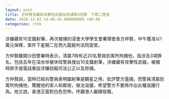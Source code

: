 ```yaml
---
layout: post
title: 方仲賢涉藏有攻擊性武器及拒捕等3控罪　下周二提堂
date: 2020-12-02 14:06:45.000000000 +08:00
categories: rthk
---
```


涉嫌藏有10支鐳射筆、再次被捕的浸會大學學生會署理會長方仲賢，中午獲准以1萬元保釋，案件下星期二在西九龍裁判法院提堂。 

方仲賢離開沙田警署時表示，清晨7時有近20名警員到寓所拘捕他，指涉及3項罪名，包括去年在深水埗被休班警員搜出10支鐳射筆，涉嫌藏有攻擊性武器，被捕時將手提電話重設涉嫌妨礙司法公正以及拒捕。

方仲賢說，當時已經向警員表明鐳射筆是觀星之用，批評警方濫捕，而警員清晨到寓所拘捕他，驚醒他的家人和鄰居，做法滋擾，希望警方不要再作出此種滋擾行為。他又說，香港正面對白色恐怖，呼籲港人繼續發聲。
